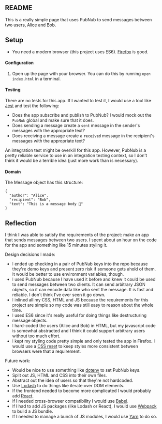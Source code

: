 ## README
This is a really simple page that uses PubNub to send messages between two users, Alice and Bob.

## Setup
* You need a modern browser (this project uses ES6). [Firefox](https://www.mozilla.org/en-US/firefox/) is good.

#### Configuration
1. Open up the page with your browser. You can do this by running `open index.html` in a terminal.

#### Testing
There are no tests for this app. If I wanted to test it, I would use a tool like [Jest](https://jestjs.io/) and test the following:
* Does the app subscribe and publish to PubNub? I would mock out the `PubNub` global and make sure that it does.
* Does sending a message create a `sent` message in the sender's messages with the appropriate text?
* Does receiving a message create a `received` message in the recipient's messages with the appropriate text?

An integration test might be overkill for this app. However, PubNub is a pretty reliable service to use in an integration testing context, so I don't think it would be a terrible idea (just more work than is necessary).

#### Domain
The Message object has this structure:
```
{
  "author": "Alice",
  "recipient": "Bob",
  "text": "This is a message body 🎈"
}
```

## Reflection

I think I was able to satisfy the requirements of the project: make an app that sends messages between two users. I spent about an hour on the code for the app and something like 15 minutes styling it.

Design decisions I made:
* I ended up checking in a pair of PubNub keys into the repo because they're demo keys and present zero risk if someone gets ahold of them. It would be better to use environment variables, though.
* I used PubNub because I have used it before and knew it could be used to send messages between two clients. It can send arbitrary JSON objects, so it can encode data like who sent the message. It is fast and reliable. I don't think I've ever seen it go down.
* I inlined all my CSS, HTML and JS because the requirements for this project are simple so my code was still easy to reason about the whole time.
* I used ES6 since it's really useful for doing things like destructuring message objects.
* I hard-coded the users (Alice and Bob) in HTML, but my javascript code is somewhat abstracted and I think it could support arbitrary users without too much effort.
* I kept my styling code pretty simple and only tested the app in Firefox. I would use a [CSS reset](https://bitsofco.de/a-look-at-css-resets-in-2018/) to keep styles more consistent between browsers were that a requirement.

Future work:
* Would be nice to use something like [dotenv](https://www.npmjs.com/package/dotenv) to set PubNub keys.
* Split out JS, HTML and CSS into their own files.
* Abstract out the idea of users so that they're not hardcoded.
* Use [Lodash](http://lodash.com/) to do things like iterate over DOM elements.
* If the frontend needed to become more complicated I would probably add [React](https://reactjs.org/).
* If I needed cross-browser compatibility I would use [Babel](https://babeljs.io/).
* If I had to add JS packages (like Lodash or React), I would use [Webpack](https://webpack.js.org/) to build a JS bundle.
* If I needed to manage a bunch of JS modules, I would use [Yarn](https://yarnpkg.com/en/) to do so.
